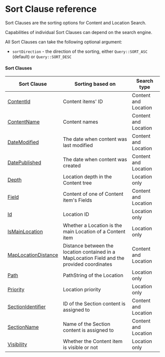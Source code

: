 # Sort Clause reference

Sort Clauses are the sorting options for Content and Location Search.

Capabilities of individual Sort Clauses can depend on the search engine.

All Sort Clauses can take the following optional argument:

- `sortDirection` - the direction of the sorting, either `Query::SORT_ASC` (default) or `Query::SORT_DESC`

#### Sort Clauses 

| Sort Clause | Sorting based on | Search type|
|-----|-----|-----|
|[ContentId](sort_clause_reference/contentid_sort_clause.md)|Content items' ID|Content and Location|
|[ContentName](sort_clause_reference/contentname_sort_clause.md)|Content names|Content and Location|
|[DateModified](sort_clause_reference/datemodified_sort_clause.md)|The date when content was last modified|Content and Location|
|[DatePublished](sort_clause_reference/datepublished_sort_clause.md)|The date when content was created|Content and Location|
|[Depth](sort_clause_reference/depth_sort_clause.md)|Location depth in the Content tree|Location only|
|[Field](sort_clause_reference/field_sort_clause.md)|Content of one of Content item's Fields|Content and Location|
|[Id](sort_clause_reference/id_sort_clause.md)|Location ID|Location only|
|[IsMainLocation](sort_clause_reference/ismainlocation_sort_clause.md)|Whether a Location is the main Location of a Content item|Location only|
|[MapLocationDistance](sort_clause_reference/maplocationdistance_sort_clause.md)|Distance between the location contained in a MapLocation Field and the provided coordinates|Content and Location|
|[Path](sort_clause_reference/path_sort_clause.md)|PathString of the Location|Location only|
|[Priority](sort_clause_reference/priority_sort_clause.md)|Location priority|Location only|
|[SectionIdentifier](sort_clause_reference/sectionidentifier_sort_clause.md)|ID of the Section content is assigned to|Content and Location|
|[SectionName](sort_clause_reference/sectionname_sort_clause.md)|Name of the Section content is assigned to|Content and Location|
|[Visibility](sort_clause_reference/visibility_sort_clause.md)|Whether the Content item is visible or not|Location only|

